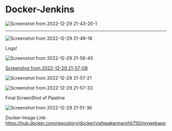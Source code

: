 # Docker-Jenkins
![Screenshot from 2022-12-29 21-43-20-1](https://user-images.githubusercontent.com/63051513/209980445-14353825-e9a6-4ab9-a3ee-c847c696c615.png)

-----------------------------------------------------------------------------------------------------------------------------------------------------------

![Screenshot from 2022-12-29 21-49-18](https://user-images.githubusercontent.com/63051513/209980675-64dcd075-5082-4fb6-ba70-eafb4dd7edbe.png)

Logs!

![Screenshot from 2022-12-29 21-56-45](https://user-images.githubusercontent.com/63051513/209981765-60d362d2-466c-4ab8-895b-4ccddf6dc501.png)

[Screenshot from 2022-12-29 21-57-08](https://user-images.githubusercontent.com/63051513/209981736-f245e0d3-fe4d-4539-9ee5-036bccf0b83c.png)

![Screenshot from 2022-12-29 21-57-21](https://user-images.githubusercontent.com/63051513/209981719-0b2a3c70-ca61-441d-9b84-b7cf911b4497.png)

![Screenshot from 2022-12-29 21-57-33](https://user-images.githubusercontent.com/63051513/209981702-885f6223-ba0a-4068-b77e-79a652813da1.png)


Final ScreenShot of Pipeline

![Screenshot from 2022-12-29 21-51-36](https://user-images.githubusercontent.com/63051513/209981066-9f07d981-dbe1-430c-8340-3ad0e0f8eb01.png)

Docker-Image Link: https://hub.docker.com/repository/docker/vishwakarmarohit750/mywebapp
